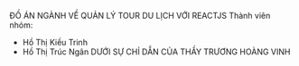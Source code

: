ĐỒ ÁN NGÀNH VỀ QUẢN LÝ TOUR DU LỊCH VỚI REACTJS
Thành viên nhóm:
- Hồ Thị Kiều Trinh
- Hồ Thị Trúc Ngân
DƯỚI SỰ CHỈ DẪN CỦA THẦY TRƯƠNG HOÀNG VINH
